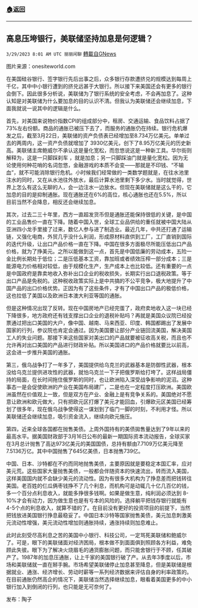###  [:house:返回](README.md)
---


## 高息压垮银行，美联储坚持加息是何逻辑？
`3/29/2023 8:01 AM UTC 丽丽闲聊` [轉載自GNews](https://gnews.org/articles/1055745)

图片来源：onesiteworld.com

在美国硅谷银行、签字银行先后出事之后，众多银行存款遭挤兑的规模达到每周上千亿，其中中小银行遭到的挤兑远甚于大银行。所以接下来美国还会有更多的银行会倒下。因此很多分析说，美联储为了银行系统的安全考虑，不会再加息了。这种认知是对美联储为什么要加息的目的认识不清。但我认为美联储还会继续加息，下面我就说一说其中的逻辑是什么。  

首先，对美国来说物价指数CPI的组成部分中，租房、交通运输、食品饮料占据了73%左右份额。商品的通胀已被压下去了，而服务的通胀仍在持续。银行危机爆发之后，截至3月22日，美联储的资产负债表已经增加至8.734万亿美元。单单过去的两周内，这一资产负债就增加了 3930亿美元，创下了8.95万亿美元的历史新高。美联储主席鲍威尔不承认这是量化宽松，而忽悠说这是一种新工具。华尔街则解释为，这是一只脚踩刹车 ，就是加息；另一只脚踩油门就是量化宽松。因为无论使用何种花哨的名词忽悠，金融游戏的本质不会变——那就是不印钱、“不输血”，就不可能消除银行危机。小时候我们经常做的一类数学题就是，在往水池里注水的同时，又在从水池往外放水，最后计算水池里剩下多少水。当时就觉得，世界上怎么有这么无聊的人，会一边注水一边放水。但现在美联储就是这么干的，它加息的目的是抑制通胀。现在通胀还在6%的高位，核心通胀也还在5.5%，所以目前当然不会降息，相反还会继续加息。  

其次，过去二三十年里，西方一直超发货币但是通胀还能保持很低的关键，是中国的工业品售价一直在下降。随着中国入世，全球工业品供给的重任就被中国大陆从亚洲四小龙手里接了过来，数亿人参与进了制造业。最近几年，中共还打通了运输链，又强化电商，外贸几乎没什么利润，形成原材料直供到工厂，工厂直销到国际的迭代升级，让出口产品价格一直在下降。中国在很多方面极尽所能压低出口产品价格，就为了挣美元。之所以能做到这一点，首先是中国低廉的劳动成本，五险一金比例长期处于低位；二是压低基本工资，靠加班或者绩效压榨一部分成本；三是能源电力价格相对较低，由于规模化生产，生产成本上也比较低。还有重要的一点是中国政府是靠卖地收入弥补出口企业的税收损失，长期实行出口退税政策。等于出口产品是免税的。这种税收政策实际上是中共搞的不公平竞争，极大地提升了中国产品的出口价格优势。正因为有了这些条件，才有了中国出口产品的极低价格，这也拉低了美国以及欧洲日本澳大利亚等国的通胀。  

但是这种情况出现了反转。现在中国房地产已经完蛋了，政府卖地收入这一块已经下降很多，地方政府还有钱支撑出口企业的退税补贴吗？再就是美国众议院已经投票通过把出口美国的大户，像中国、越南、马来西亚、印度、韩国都踢出了发展中国家的行列，参议院也肯定会通过。因为美国要让部分产业链回流美国，解决美国工人的失业问题。那接下来这些国家对美出口的产品就要被征收高关税，而且也不允许再对出口美国的产品进行财政补贴。所以美国进口的产品价格就要比以前高，这会进一步推升美国的通胀。  

第三，俄乌战争打了一年多了，美国提供给乌克兰的武器基本是防御性武器，根本没给乌克兰提供进攻性的武器，就怕乌克兰一下子把俄罗斯给打垮了。这样战局僵持的局面，在长时间拖住俄罗斯的同时，也让欧洲陷入深受战争影响的泥沼。这种事态一是会促使欧洲的产业在美国布局建厂，二是也在一定程度打压欧洲。美国欧洲虽然在价值观上一致，但是双方在产业、金融上是有竞争关系的。美国绝对不愿意让欧洲和欧元做大，只有把欧元区打爆了美元才能回血，引爆欧元区美国已经筹划了很多年，现在俄乌战争使得这一谋划到了临门一脚的时刻，不利用才怪。所以美联储还会继续加息，吸引资金流入，继续向欧元施压。  

第四，近来全球各国都在抛售美债。上周外国持有的美债拋售量达到了9年以来的最高水平。据美国财政部于3月16日公布的最新一期国际资本流动报告，全球买家在3月总计抛售了高达973亿美元的美国国债，总持有额由7.7109万亿美元降至7.5136万亿。其中中国抛售了645亿美债，日本抛售739亿。  

中国、日本、沙特都在不约而同地抛售美债，主要原因就是要稳定本国汇率，应对美元荒。这些国家大量抛售美债，一般都会伴随资本的快速流出，转而流入美国，这样美国国内就不会缺少美元的流动性。因为有很多大机构为了挣息差而把钱转往美国。老百姓的仨瓜俩枣钱挣不了几个利息，而机构可是动辄几十亿几百亿的钱，多一个百分点利息收入，就能多挣很多钱啊。如果是做生意，纯利润必须达到 8-10%才会有动力，因为做生意也是有亏本的风险的。选择躺平把钱存银行就能有4-5个点的利息收入，就算不错的了。在目前没有更好的投资项目的前提下，当然把钱放进美国银行挣息最稳妥了。中国日本沙特等国家抛售美债，美元加息刺激美元流动性增强，美元流动性增加则通胀持续，通涨持续则加息难止。  

此时此刻受尽高利息之苦的美国中小银行、科技公司，一定骂死美联储和鲍威尔了。可是，眼下的美联储面对经济困局，根本做不到面面俱到照顾各方利益，难免顾此失彼。眼下为了解决火烧眉毛的通货膨胀问题，而只能舍银行于不顾，任其破产了。1987年的加息压通胀，让上千家的美国银行破了产。从去年3季度以后，市场和美联储就一直在掰手腕。市场希望美联储停止加息甚至降息，但是美联储是根据就业、通涨、经济增长、劳动时薪等一系列经济数据来评估自身的利率政策的。在目前通胀仍然高企的情况下，美联储当然选择继续加息，眼看着美国更多的中小银行加入到倒闭的行列，也只能是无可奈何了。  

发布：陶子

